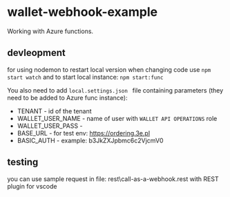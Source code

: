 # wallet-webhook-example
Working with Azure functions.

## devleopment
for using nodemon to restart local version when changing 
code use `npm start watch` and to start local instance:
`npm start:func`

You also need to add `local.settings.json ` file containing parameters (they need to be added to Azure func instance):
* TENANT - id of the tenant
* WALLET_USER_NAME - name of user with `WALLET API OPERATIONS` role
* WALLET_USER_PASS  - 
* BASE_URL - for test env: https://ordering.3e.pl
* BASIC_AUTH - example: b3JkZXJpbmc6c2VjcmV0


## testing 
you can use sample request in file:  rest\call-as-a-webhook.rest with REST plugin for vscode